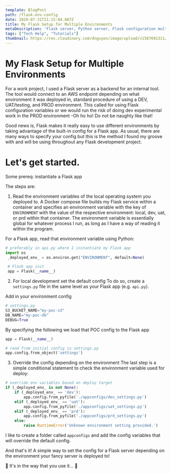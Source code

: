```yaml
---
template: BlogPost
path: /flask-env-config
date: 2020-07-31T21:15:04.607Z
title: My Flask Setup for Multiple Environments
metaDescription: 'Flask server, Python server, Flask configuration multiple different environments'
tags: ["Tech Help", "Tutorials"]
thumbnail: https://res.cloudinary.com/dnguyen/image/upload/v1587692311/blog/snake_fp6nd1.jpg
---
```

# My Flask Setup for Multiple Environments

For a work project, I used a Flask server as a backend for an internal tool. The tool would connect to an AWS endpoint depending on what environment it was deployed in, standard procedure of using a DEV, UAT/testing, and PROD environment. This called for using Flask configuration variables or we would run the risk of doing dev experimental work in the PROD environment -Oh ho ho! Do not be naughty like that!

Good news is, Flask makes it really easy to use different environments by taking advantage of the built-in config for a Flask app. As usual, there are many ways to specify your config but this is the method I found my groove with and will be using throughout any Flask development project.

# Let's get started.

Some prereq: instantiate a Flask app

The steps are:
1. Read the environment variables of the local operating system you deployed to.
A Docker compose file builds my Flask service within a container and specifies an environment variable with the key of `ENVIRONMENT` with the value of the respective environment: local, dev, uat, or prd within that container. The environment variable is essentially global for whatever process I run, as long as I have a way of reading it within the program. 

For a Flask app, read that environment variable using Python:
```python
# preferably in api.py where I instantiate my Flask app
import os
 _deployed_env_ = os.environ.get("ENVIRONMENT", default=None)

 # Flask app init
 app = Flask(__name__)
```

2. For local development set the default config
To do so, create a `settings.py` file in the same level as your Flask app (e.g. `api.py`).

Add in your environment config
```python
# settings.py
S3_BUCKET_NAME="my-poc-s3"
DB_NAME="my-poc-db"
DEBUG=True
```
By specifying the following we load that POC config to the Flask app
```python
app = Flask(__name__)

# read from initial config in settings.py
app.config.from_object('settings')
```

3. Override the config depending on the environment
The last step is a simple conditional statement to check the environment variable used for deploy:
```python
# override env variables based on deploy target
if (_deployed_env_ is not None):
    if (_deployed_env_ == 'dev'):
        app.config.from_pyfile('./appconfigs/dev_settings.py')
    elif (_deployed_env_ == 'uat'):
        app.config.from_pyfile('./appconfigs/uat_settings.py')
    elif (_deployed_env_ == 'prd'):
        app.config.from_pyfile('./appconfigs/prd_settings.py')
    else:
        raise RuntimeError('Unknown environment setting provided.')
```

I like to create a folder called `appconfigs` and add the config variables that will override the default config.

And that's it! A simple way to set the config for a Flask server depending on the environment your fancy server is deployed to! 

🎵 It's in the way that you use it... 🎵
